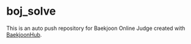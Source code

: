 # boj_solve
This is an auto push repository for Baekjoon Online Judge created with [BaekjoonHub](https://github.com/BaekjoonHub/BaekjoonHub).
